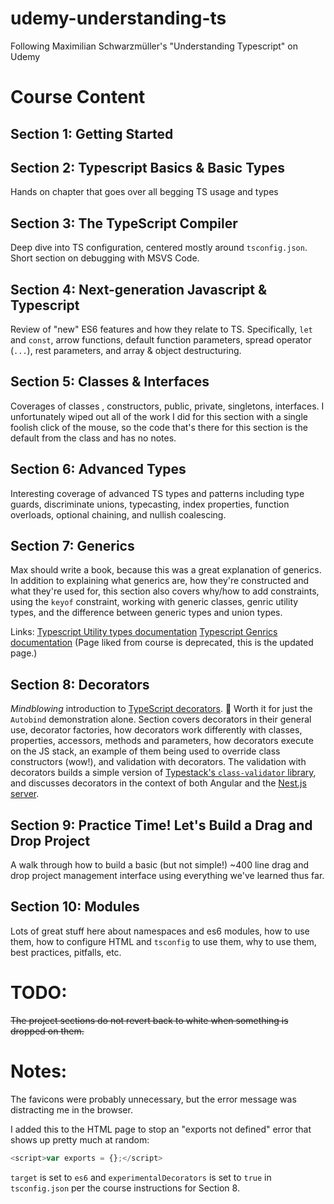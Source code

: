 # udemy-understanding-ts

Following Maximilian Schwarzmüller's "Understanding Typescript" on Udemy

# Course Content

## Section 1: Getting Started

## Section 2: Typescript Basics & Basic Types

Hands on chapter that goes over all begging TS usage and types

## Section 3: The TypeScript Compiler

Deep dive into TS configuration, centered mostly around `tsconfig.json`. Short section on debugging with MSVS Code.

## Section 4: Next-generation Javascript & Typescript

Review of "new" ES6 features and how they relate to TS. Specifically, `let` and `const`, arrow functions, default function parameters, spread operator (`...`), rest parameters, and array & object destructuring.

## Section 5: Classes & Interfaces

Coverages of classes , constructors, public, private, singletons, interfaces. I unfortunately wiped out all of the work I did for this section with a single foolish click of the mouse, so the code that's there for this section is the default from the class and has no notes.

## Section 6: Advanced Types

Interesting coverage of advanced TS types and patterns including type guards, discriminate unions, typecasting, index properties, function overloads, optional chaining, and nullish coalescing.

## Section 7: Generics

Max should write a book, because this was a great explanation of generics. In addition to explaining what generics are, how they're constructed and what they're used for, this section also covers why/how to add constraints, using the `keyof` constraint, working with generic classes, genric utility types, and the difference between generic types and union types.

Links:
[Typescript Utility types documentation](https://www.typescriptlang.org/docs/handbook/utility-types.html)
[Typescript Genrics documentation](https://www.typescriptlang.org/docs/handbook/2/generics.html) (Page liked from course is deprecated, this is the updated page.)

## Section 8: Decorators

_Mindblowing_ introduction to [TypeScript decorators](https://www.typescriptlang.org/docs/handbook/decorators.html). 🚀 Worth it for just the `Autobind` demonstration alone. Section covers decorators in their general use, decorator factories, how decorators work differently with classes, properties, accessors, methods and parameters, how decorators execute on the JS stack, an example of them being used to override class constructors (wow!), and validation with decorators. The validation with decorators builds a simple version of [Typestack's `class-validator` library](https://github.com/typestack/class-validator), and discusses decorators in the context of both Angular and the [Nest.js server](https://nestjs.com/).

## Section 9: Practice Time! Let's Build a Drag and Drop Project

A walk through how to build a basic (but not simple!) ~400 line drag and drop project management interface using everything we've learned thus far.

## Section 10: Modules

Lots of great stuff here about namespaces and es6 modules, how to use them, how to configure HTML and `tsconfig` to use them, why to use them, best practices, pitfalls, etc.

# TODO:

~~The project sections do not revert back to white when something is dropped on them.~~

# Notes:

The favicons were probably unnecessary, but the error message was distracting me in the browser.

I added this to the HTML page to stop an "exports not defined" error that shows up pretty much at random:

```javascript
<script>var exports = {};</script>
```

`target` is set to `es6` and `experimentalDecorators` is set to `true` in `tsconfig.json` per the course instructions for Section 8.
